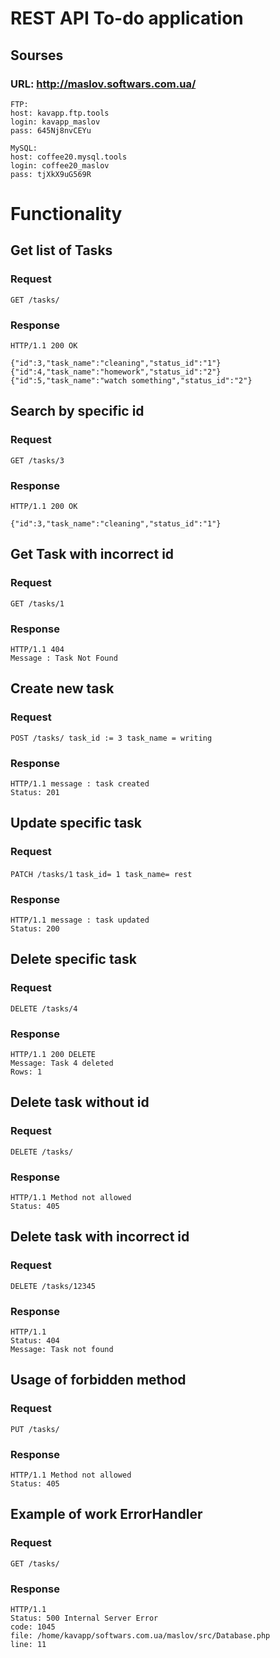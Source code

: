 
# REST API To-do application
## Sourses

### URL: http://maslov.softwars.com.ua/

```
FTP: 
host: kavapp.ftp.tools
login: kavapp_maslov
pass: 645Nj8nvCEYu

MySQL: 
host: coffee20.mysql.tools 
login: coffee20_maslov
pass: tjXkX9uG569R

```

# Functionality


## Get list of Tasks

### Request

`GET /tasks/`

### Response

    HTTP/1.1 200 OK
    
    {"id":3,"task_name":"cleaning","status_id":"1"}
    {"id":4,"task_name":"homework","status_id":"2"}
    {"id":5,"task_name":"watch something","status_id":"2"}
    
## Search by specific id 

### Request

`GET /tasks/3`

### Response

    HTTP/1.1 200 OK

    {"id":3,"task_name":"cleaning","status_id":"1"}

## Get Task with incorrect id 

### Request

`GET /tasks/1`

### Response

    HTTP/1.1 404
    Message : Task Not Found 
    
## Create new task     

### Request

`POST /tasks/ task_id := 3 task_name = writing`

### Response

    HTTP/1.1 message : task created
    Status: 201
    
## Update specific task     

### Request

`PATCH /tasks/1`
`task_id= 1 task_name= rest`

### Response

    HTTP/1.1 message : task updated
    Status: 200 
   
    
## Delete specific task  

### Request

`DELETE /tasks/4`

### Response

    HTTP/1.1 200 DELETE
    Message: Task 4 deleted
    Rows: 1

## Delete task without id   

### Request

`DELETE /tasks/`

### Response

    HTTP/1.1 Method not allowed
    Status: 405 
    
## Delete task with incorrect id   

### Request

`DELETE /tasks/12345`

### Response

    HTTP/1.1
    Status: 404 
    Message: Task not found 
    
## Usage of forbidden method    

### Request

`PUT /tasks/`

### Response

    HTTP/1.1 Method not allowed
    Status: 405 
      
 ## Example of work ErrorHandler  

### Request

`GET /tasks/`

### Response

    HTTP/1.1
    Status: 500 Internal Server Error
    code: 1045
    file: /home/kavapp/softwars.com.ua/maslov/src/Database.php
    line: 11
   
